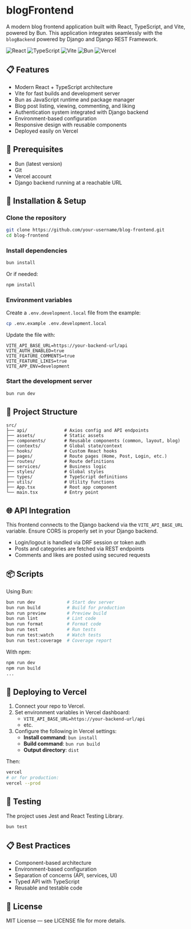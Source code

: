 # blogFrontend

A modern blog frontend application built with React, TypeScript, and Vite, powered by Bun. This application integrates seamlessly with the `blogBackend` powered by Django and Django REST Framework.

![React](https://img.shields.io/badge/react-%2361DAFB.svg?style=for-the-badge&logo=react&logoColor=white)
![TypeScript](https://img.shields.io/badge/typescript-%23007ACC.svg?style=for-the-badge&logo=typescript&logoColor=white)
![Vite](https://img.shields.io/badge/vite-%23646CFF.svg?style=for-the-badge&logo=vite&logoColor=white)
![Bun](https://img.shields.io/badge/bun-%23000000.svg?style=for-the-badge&logo=bun&logoColor=white)
![Vercel](https://img.shields.io/badge/vercel-%23000000.svg?style=for-the-badge&logo=vercel&logoColor=white)

## 📋 Features

- Modern React + TypeScript architecture
- Vite for fast builds and development server
- Bun as JavaScript runtime and package manager
- Blog post listing, viewing, commenting, and liking
- Authentication system integrated with Django backend
- Environment-based configuration
- Responsive design with reusable components
- Deployed easily on Vercel

## 🔧 Prerequisites

- Bun (latest version)
- Git
- Vercel account
- Django backend running at a reachable URL

## 🚀 Installation & Setup

### Clone the repository

```bash
git clone https://github.com/your-username/blog-frontend.git
cd blog-frontend
```

### Install dependencies

```bash
bun install
```

Or if needed:

```bash
npm install
```

### Environment variables

Create a `.env.development.local` file from the example:

```bash
cp .env.example .env.development.local
```

Update the file with:

```env
VITE_API_BASE_URL=https://your-backend-url/api
VITE_AUTH_ENABLED=true
VITE_FEATURE_COMMENTS=true
VITE_FEATURE_LIKES=true
VITE_APP_ENV=development
```

### Start the development server

```bash
bun run dev
```

## 📁 Project Structure

```
src/
├── api/              # Axios config and API endpoints
├── assets/           # Static assets
├── components/       # Reusable components (common, layout, blog)
├── contexts/         # Global state/context
├── hooks/            # Custom React hooks
├── pages/            # Route pages (Home, Post, Login, etc.)
├── routes/           # Route definitions
├── services/         # Business logic
├── styles/           # Global styles
├── types/            # TypeScript definitions
├── utils/            # Utility functions
├── App.tsx           # Root app component
└── main.tsx          # Entry point
```

## 🌐 API Integration

This frontend connects to the Django backend via the `VITE_API_BASE_URL` variable. Ensure CORS is properly set in your Django backend.

- Login/logout is handled via DRF session or token auth
- Posts and categories are fetched via REST endpoints
- Comments and likes are posted using secured requests

## 📦 Scripts

Using Bun:

```bash
bun run dev            # Start dev server
bun run build          # Build for production
bun run preview        # Preview build
bun run lint           # Lint code
bun run format         # Format code
bun run test           # Run tests
bun run test:watch     # Watch tests
bun run test:coverage  # Coverage report
```

With npm:

```bash
npm run dev
npm run build
...
```

## 🚀 Deploying to Vercel

1. Connect your repo to Vercel.
2. Set environment variables in Vercel dashboard:
   - `VITE_API_BASE_URL=https://your-backend-url/api`
   - etc.
3. Configure the following in Vercel settings:
   - **Install command**: `bun install`
   - **Build command**: `bun run build`
   - **Output directory**: `dist`

Then:

```bash
vercel
# or for production:
vercel --prod
```

## 🧪 Testing

The project uses Jest and React Testing Library.

```bash
bun test
```

## 📋 Best Practices

- Component-based architecture
- Environment-based configuration
- Separation of concerns (API, services, UI)
- Typed API with TypeScript
- Reusable and testable code

## 📄 License

MIT License — see LICENSE file for more details.
